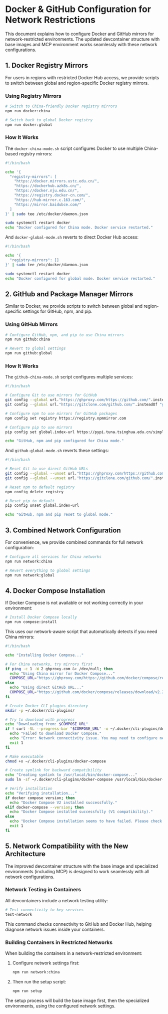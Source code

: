 # Docker & GitHub Configuration for Network Restrictions

This document explains how to configure Docker and GitHub mirrors for network-restricted environments. The updated devcontainer structure with base images and MCP environment works seamlessly with these network configurations.

## 1. Docker Registry Mirrors

For users in regions with restricted Docker Hub access, we provide scripts to switch between global and region-specific Docker registry mirrors.

### Using Registry Mirrors

```bash
# Switch to China-friendly Docker registry mirrors
npm run docker:china

# Switch back to global Docker registry
npm run docker:global
```

### How It Works

The `docker-china-mode.sh` script configures Docker to use multiple China-based registry mirrors:

```bash
#!/bin/bash

echo '{
  "registry-mirrors": [
    "https://docker.mirrors.ustc.edu.cn/",
    "https://dockerhub.azk8s.cn/",
    "https://docker.nju.edu.cn/",
    "https://registry.docker-cn.com/",
    "https://hub-mirror.c.163.com/",
    "https://mirror.baidubce.com/"
  ]
}' | sudo tee /etc/docker/daemon.json

sudo systemctl restart docker
echo "Docker configured for China mode. Docker service restarted."
```

And `docker-global-mode.sh` reverts to direct Docker Hub access:

```bash
#!/bin/bash

echo '{
  "registry-mirrors": []
}' | sudo tee /etc/docker/daemon.json

sudo systemctl restart docker
echo "Docker configured for global mode. Docker service restarted."
```

## 2. GitHub and Package Manager Mirrors

Similar to Docker, we provide scripts to switch between global and region-specific settings for GitHub, npm, and pip.

### Using GitHub Mirrors

```bash
# Configure GitHub, npm, and pip to use China mirrors
npm run github:china

# Revert to global settings
npm run github:global
```

### How It Works

The `github-china-mode.sh` script configures multiple services:

```bash
#!/bin/bash

# Configure Git to use mirrors for GitHub
git config --global url."https://ghproxy.com/https://github.com/".insteadOf "https://github.com/"
git config --global url."https://gitclone.com/github.com/".insteadOf "git@github.com:"

# Configure npm to use mirrors for GitHub packages
npm config set registry https://registry.npmmirror.com

# Configure pip to use mirrors
pip config set global.index-url https://pypi.tuna.tsinghua.edu.cn/simple/

echo "GitHub, npm and pip configured for China mode."
```

And `github-global-mode.sh` reverts these settings:

```bash
#!/bin/bash

# Reset Git to use direct GitHub URLs
git config --global --unset url."https://ghproxy.com/https://github.com/".insteadOf
git config --global --unset url."https://gitclone.com/github.com/".insteadOf

# Reset npm to default registry
npm config delete registry

# Reset pip to default
pip config unset global.index-url

echo "GitHub, npm and pip reset to global mode."
```

## 3. Combined Network Configuration

For convenience, we provide combined commands for full network configuration:

```bash
# Configure all services for China networks
npm run network:china

# Revert everything to global settings
npm run network:global
```

## 4. Docker Compose Installation

If Docker Compose is not available or not working correctly in your environment:

```bash
# Install Docker Compose locally
npm run compose:install
```

This uses our network-aware script that automatically detects if you need China mirrors:

```bash
#!/bin/bash

echo "Installing Docker Compose..."

# For China networks, try mirrors first
if ping -c 1 -W 2 ghproxy.com &> /dev/null; then
  echo "Using China mirror for Docker Compose..."
  COMPOSE_URL="https://ghproxy.com/https://github.com/docker/compose/releases/download/v2.24.6/docker-compose-linux-x86_64"
else
  echo "Using direct GitHub URL..."
  COMPOSE_URL="https://github.com/docker/compose/releases/download/v2.24.6/docker-compose-linux-x86_64"
fi

# Create Docker CLI plugins directory
mkdir -p ~/.docker/cli-plugins/

# Try to download with progress
echo "Downloading from: $COMPOSE_URL"
if ! curl -SL --progress-bar "$COMPOSE_URL" -o ~/.docker/cli-plugins/docker-compose; then
  echo "Failed to download Docker Compose."
  echo "Error: Network connectivity issue. You may need to configure network settings."
  exit 1
fi

# Make executable
chmod +x ~/.docker/cli-plugins/docker-compose

# Create symlink for backward compatibility
echo "Creating symlink to /usr/local/bin/docker-compose..."
sudo ln -sf ~/.docker/cli-plugins/docker-compose /usr/local/bin/docker-compose

# Verify installation
echo "Verifying installation..."
if docker compose version; then
  echo "Docker Compose V2 installed successfully."
elif docker-compose --version; then
  echo "Docker Compose installed successfully (V1 compatibility)."
else
  echo "Docker Compose installation seems to have failed. Please check errors above."
  exit 1
fi
```

## 5. Network Compatibility with the New Architecture

The improved devcontainer structure with the base image and specialized environments (including MCP) is designed to work seamlessly with all network configurations.

### Network Testing in Containers

All devcontainers include a network testing utility:

```bash
# Test connectivity to key services
test-network
```

This command checks connectivity to GitHub and Docker Hub, helping diagnose network issues inside your containers.

### Building Containers in Restricted Networks

When building the containers in a network-restricted environment:

1. Configure network settings first:
   ```bash
   npm run network:china
   ```

2. Then run the setup script:
   ```bash
   npm run setup
   ```

The setup process will build the base image first, then the specialized environments, using the configured network settings.